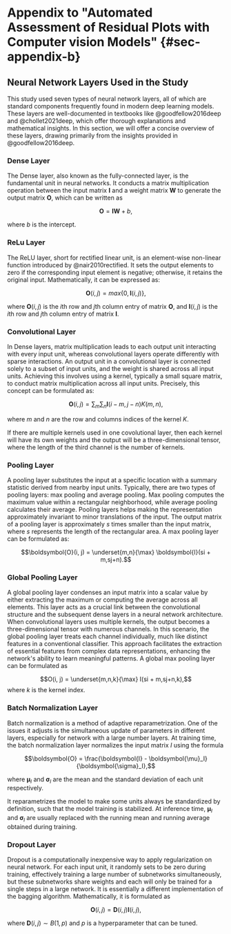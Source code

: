 # Appendix to "Automated Assessment of Residual Plots with Computer vision Models" {#sec-appendix-b}



## Neural Network Layers Used in the Study

This study used seven types of neural network layers, all of which are standard components frequently found in modern deep learning models. These layers are well-documented in textbooks like @goodfellow2016deep and @chollet2021deep, which offer thorough explanations and mathematical insights. In this section, we will offer a concise overview of these layers, drawing primarily from the insights provided in @goodfellow2016deep.

### Dense Layer

The Dense layer, also known as the fully-connected layer, is the fundamental unit in neural networks. It conducts a matrix multiplication operation between the input matrix $\boldsymbol{I}$ and a weight matrix $\boldsymbol{W}$ to generate the output matrix $\boldsymbol{O}$, which can be written as

$$\boldsymbol{O} = \boldsymbol{I}\boldsymbol{W} + b,$$

where $b$ is the intercept.

### ReLu Layer

The ReLU layer, short for rectified linear unit, is an element-wise non-linear function introduced by @nair2010rectified. It sets the output elements to zero if the corresponding input element is negative; otherwise, it retains the original input. Mathematically, it can be expressed as:

$$\boldsymbol{O}(i,j) = max\{0, \boldsymbol{I}(i,j)\},$$

where $\boldsymbol{O}(i,j)$ is the $i$th row and $j$th column entry of matrix $\boldsymbol{O}$, and $\boldsymbol{I}(i,j)$ is the $i$th row and $j$th column entry of matrix $\boldsymbol{I}$.

### Convolutional Layer

In Dense layers, matrix multiplication leads to each output unit interacting with every input unit, whereas convolutional layers operate differently with sparse interactions. An output unit in a convolutional layer is connected solely to a subset of input units, and the weight is shared across all input units. Achieving this involves using a kernel, typically a small square matrix, to conduct matrix multiplication across all input units. Precisely, this concept can be formulated as:

$$\boldsymbol{O}(i, j) = \sum_m\sum_n\boldsymbol{I}(i - m, j - n)K(m, n),$$

where $m$ and $n$ are the row and columns indices of the kernel $K$. 

If there are multiple kernels used in one covolutional layer, then each kernel will have its own weights and the output will be a three-dimensional tensor, where the length of the third channel is the number of kernels. 

### Pooling Layer

A pooling layer substitutes the input at a specific location with a summary statistic derived from nearby input units. Typically, there are two types of pooling layers: max pooling and average pooling. Max pooling computes the maximum value within a rectangular neighborhood, while average pooling calculates their average. Pooling layers helps making the representation approximately invariant to minor translations of the input. The output matrix of a pooling layer is approximately $s$ times smaller than the input matrix, where $s$ represents the length of the rectangular area. A max pooling layer can be formulated as:

$$\boldsymbol{O}(i, j) = \underset{m,n}{\max} \boldsymbol{I}(si + m,sj+n).$$

### Global Pooling Layer

A global pooling layer condenses an input matrix into a scalar value by either extracting the maximum or computing the average across all elements. This layer acts as a crucial link between the convolutional structure and the subsequent dense layers in a neural network architecture. When convolutional layers uses multiple kernels, the output becomes a three-dimensional tensor with numerous channels. In this scenario, the global pooling layer treats each channel individually, much like distinct features in a conventional classifier. This approach facilitates the extraction of essential features from complex data representations, enhancing the network's ability to learn meaningful patterns. A global max pooling layer can be formulated as 

$$O(i, j) = \underset{m,n,k}{\max} I(si + m,sj+n,k),$$
where $k$ is the kernel index.

### Batch Normalization Layer

Batch normalization is a method of adaptive reparametrization. One of the issues it adjusts is the simultaneous update of parameters in different layers, especially for network with a large number layers. At training time, the batch normalization layer normalizes the input matrix $I$ using the formula

$$\boldsymbol{O} = \frac{\boldsymbol{I} - \boldsymbol{\mu}_I}{\boldsymbol{\sigma}_I},$$

where $\boldsymbol{\mu}_I$ and $\boldsymbol{\sigma}_I$ are the mean and the standard deviation of each unit respectively.

It reparametrizes the model to make some units always be standardized by definition, such that the model training is stabilized. At inference time, $\boldsymbol{\mu}_I$ and $\boldsymbol{\sigma}_I$ are usually replaced with the running mean and running average obtained during training. 

### Dropout Layer

Dropout is a computationally inexpensive way to apply regularization on neural network. For each input unit, it randomly sets to be zero during training, effectively training a large number of subnetworks simultaneously, but these subnetworks share weights and each will only be trained for a single steps in a large network. It is essentially a different implementation of the bagging algorithm. Mathematically, it is formulated as 

$$\boldsymbol{O}(i,j) = \boldsymbol{D}(i,j)\boldsymbol{I}(i,j),$$

where $\boldsymbol{D}(i,j) \sim B(1, p)$ and $p$ is a hyperparameter that can be tuned.

